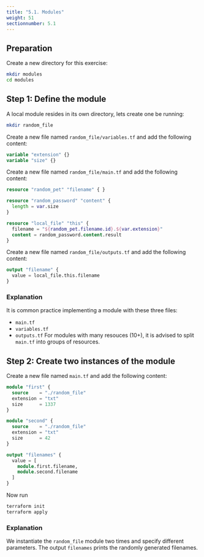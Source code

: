 ```yaml
---
title: "5.1. Modules"
weight: 51
sectionnumber: 5.1
---
```



## Preparation

Create a new directory for this exercise:
```bash
mkdir modules
cd modules 
```


## Step 1: Define the module

A local module resides in its own directory, lets create one be running:
```bash
mkdir random_file
```

Create a new file named `random_file/variables.tf` and add the following content:
```terraform
variable "extension" {}
variable "size" {}
```

Create a new file named `random_file/main.tf` and add the following content:
```terraform
resource "random_pet" "filename" { }

resource "random_password" "content" {
  length = var.size
}

resource "local_file" "this" {
  filename = "${random_pet.filename.id}.${var.extension}"
  content = random_password.content.result
}
```

Create a new file named `random_file/outputs.tf` and add the following content:
```terraform
output "filename" {
  value = local_file.this.filename
}
```


### Explanation

It is common practice implementing a module with these three files:
- `main.tf`
- `variables.tf`
- `outputs.tf`
For modules with many resouces (10+), it is advised to split `main.tf` into groups of resources.
  

## Step 2: Create two instances of the module

Create a new file named `main.tf` and add the following content:
```terraform
module "first" {
  source    = "./random_file"
  extension = "txt"
  size      = 1337
}

module "second" {
  source    = "./random_file"
  extension = "txt"
  size      = 42
}

output "filenames" {
  value = [
    module.first.filename,
    module.second.filename
  ]
}
```

Now run
```bash
terraform init
terraform apply
```


### Explanation

We instantiate the `random_file` module two times and specify different parameters. The output `filenames` prints
the randomly generated filenames.